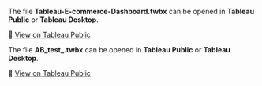 The file **Tableau-E-commerce-Dashboard.twbx** can be opened in **Tableau Public** or **Tableau Desktop**.  


🔗 [View on Tableau Public](https://public.tableau.com/shared/B6P2PPRZW?:display_count=n&:origin=viz_share_link)

The file **AB_test_.twbx** can be opened in **Tableau Public** or **Tableau Desktop**.  


🔗 [View on Tableau Public](https://public.tableau.com/views/ABTest_/ABtest?:language=en-US&:sid=&:redirect=auth&:display_count=n&:origin=viz_share_link)

